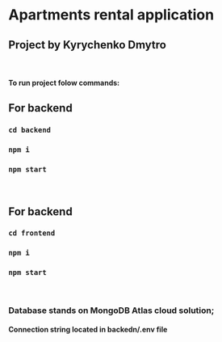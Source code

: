 # Apartments rental application
## Project by Kyrychenko Dmytro
&nbsp;
#### To run project folow commands:
## For backend
### `cd backend`
### `npm i`
### `npm start`
&nbsp;
## For backend
### `cd frontend`
### `npm i`
### `npm start`
&nbsp;
### Database stands on MongoDB Atlas cloud solution;
#### Connection string located in backedn/.env file